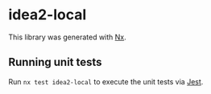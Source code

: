 # idea2-local

This library was generated with [Nx](https://nx.dev).

## Running unit tests

Run `nx test idea2-local` to execute the unit tests via [Jest](https://jestjs.io).
